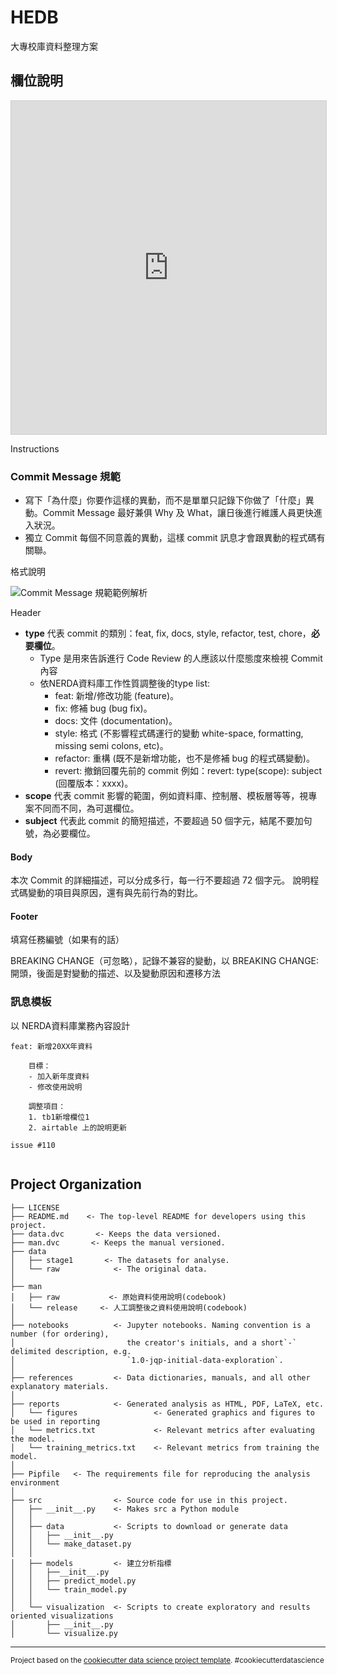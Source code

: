 HEDB
====

大專校庫資料整理方案


## 欄位說明


<iframe class="airtable-embed" src="https://airtable.com/embed/shrRLLPnxhHDN40kA?backgroundColor=purple&viewControls=on" frameborder="0" onmousewheel="" width="100%" height="533" style="background: transparent; border: 1px solid #ccc;"></iframe>





Instructions

### Commit Message 規範

- 寫下「為什麼」你要作這樣的異動，而不是單單只記錄下你做了「什麼」異動。Commit Message 最好兼俱 Why 及 What，讓日後進行維護人員更快進入狀況。
- 獨立 Commit 每個不同意義的異動，這樣 commit 訊息才會跟異動的程式碼有關聯。

格式說明

![Commit Message 規範範例解析](https://4.bp.blogspot.com/-HdNhJQb0D94/XMvqErOYGLI/AAAAAAAAAQ8/FQiuZsG7TT0WcQ8Q4zcccHCsuBOEDrouACLcBGAs/s1600/222.png)

Header

* **type** 代表 commit 的類別：feat, fix, docs, style, refactor, test, chore，**必要欄位**。
  * Type 是用來告訴進行 Code Review 的人應該以什麼態度來檢視 Commit 內容
  * 依NERDA資料庫工作性質調整後的type list:
    * feat: 新增/修改功能 (feature)。
    * fix: 修補 bug (bug fix)。
    * docs: 文件 (documentation)。
    * style: 格式 (不影響程式碼運行的變動 white-space, formatting, missing semi colons, etc)。
    * refactor: 重構 (既不是新增功能，也不是修補 bug 的程式碼變動)。
    * revert: 撤銷回覆先前的 commit 例如：revert: type(scope): subject (回覆版本：xxxx)。
* **scope** 代表 commit 影響的範圍，例如資料庫、控制層、模板層等等，視專案不同而不同，為可選欄位。
* **subject** 代表此 commit 的簡短描述，不要超過 50 個字元，結尾不要加句號，為必要欄位。

#### Body

本次 Commit 的詳細描述，可以分成多行，每一行不要超過 72 個字元。
說明程式碼變動的項目與原因，還有與先前行為的對比。

#### Footer

填寫任務編號（如果有的話）

BREAKING CHANGE（可忽略），記錄不兼容的變動，以 BREAKING CHANGE: 開頭，後面是對變動的描述、以及變動原因和遷移方法

### 訊息模板

以 NERDA資料庫業務內容設計

```
feat: 新增20XX年資料

    目標：
    - 加入新年度資料
    - 修改使用說明

    調整項目：
    1. tb1新增欄位1
	2. airtable 上的說明更新

issue #110


```

Project Organization
--------------------

    ├── LICENSE
    ├── README.md    <- The top-level README for developers using this project.
    ├── data.dvc       <- Keeps the data versioned.
    ├── man.dvc       <- Keeps the manual versioned.
    ├── data
    │   ├── stage1       <- The datasets for analyse.
    │   └── raw            <- The original data.
    │
    ├── man
    │   ├── raw           <- 原始資料使用說明(codebook)
    │   └── release     <- 人工調整後之資料使用說明(codebook)
    │
    ├── notebooks          <- Jupyter notebooks. Naming convention is a number (for ordering),
    │                         the creator's initials, and a short`-` delimited description, e.g.
    │                         `1.0-jqp-initial-data-exploration`.
    │
    ├── references         <- Data dictionaries, manuals, and all other explanatory materials.
    │
    ├── reports            <- Generated analysis as HTML, PDF, LaTeX, etc.
    │   └── figures                 <- Generated graphics and figures to be used in reporting
    │   └── metrics.txt             <- Relevant metrics after evaluating the model.
    │   └── training_metrics.txt    <- Relevant metrics from training the model.
    │
    ├── Pipfile   <- The requirements file for reproducing the analysis environment
    │
    ├── src                <- Source code for use in this project.
    │   ├── __init__.py    <- Makes src a Python module
    │   │
    │   ├── data           <- Scripts to download or generate data
    │   │   ├── __init__.py
    │   │   └── make_dataset.py
    │   │
    │   ├── models         <- 建立分析指標
    │   │   ├──__init__.py
    │   │   ├── predict_model.py
    │   │   └── train_model.py
    │   │
    │   └── visualization  <- Scripts to create exploratory and results oriented visualizations
    │       ├── __init__.py
    │       └── visualize.py

---

<p><small>Project based on the <a target="_blank" href="https://drivendata.github.io/cookiecutter-data-science/">cookiecutter data science project template</a>. #cookiecutterdatascience</small></p>
